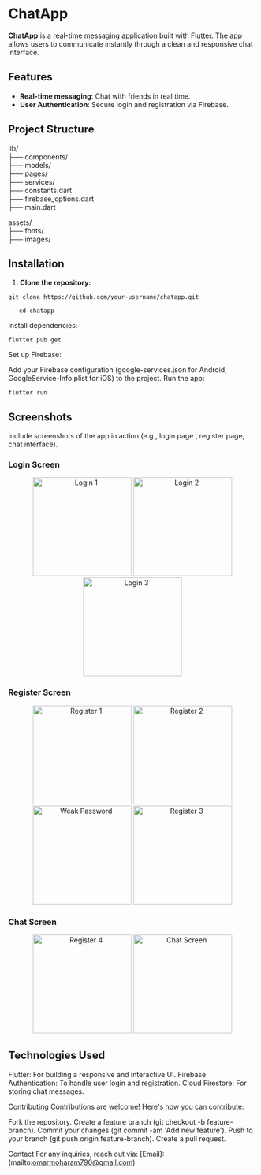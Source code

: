 # ChatApp

**ChatApp** is a real-time messaging application built with Flutter. The app allows users to communicate instantly through a clean and responsive chat interface.

## Features

- **Real-time messaging**: Chat with friends in real time.
- **User Authentication**: Secure login and registration via Firebase.

## Project Structure
 
lib/                 
├── components/     
├── models/                   
├── pages/              
├── services/              
├── constants.dart        
├── firebase_options.dart       
├── main.dart                     


assets/                  
├── fonts/           
├── images/         


## Installation

1. **Clone the repository:**

```console
git clone https://github.com/your-username/chatapp.git

```
```console
   cd chatapp
```
Install dependencies:


```console
flutter pub get
```
Set up Firebase:

Add your Firebase configuration (google-services.json for Android, GoogleService-Info.plist for iOS) to the project.
Run the app:
```console
flutter run
```
## Screenshots
Include screenshots of the app in action (e.g., login page , register page, chat interface).

<h3>Login Screen</h3>
<p align="center">
  <img src="https://github.com/user-attachments/assets/a0b453ce-a52e-4a62-be91-0aaa5c55cdf1" alt="Login 1" width="200">
  <img src="https://github.com/user-attachments/assets/cb753742-3ce9-4abb-b9f9-607d34ba54b5" alt="Login 2" width="200">
  <img src="https://github.com/user-attachments/assets/0aa701d3-d552-4a40-954a-0040ff812345" alt="Login 3" width="200">
</p>

<h3>Register Screen</h3>
<p align="center">
  <img src="https://github.com/user-attachments/assets/d2051c7c-ff3d-4d00-88b2-87c0b01f9fd6" alt="Register 1" width="200">
  <img src="https://github.com/user-attachments/assets/53634463-2163-4ddb-bbe1-acaecd0e0fca" alt="Register 2" width="200">
  <img src="https://github.com/user-attachments/assets/28741cde-da8f-4db3-b092-92486f012408" alt="Weak Password" width="200">
  <img src="https://github.com/user-attachments/assets/3ec7ae9d-1d64-4966-bd7c-9da3ca3444bf" alt="Register 3" width="200">

</p>

<h3>Chat Screen</h3>
<p align="center">
   <img src="https://github.com/user-attachments/assets/27d42eac-a7c1-4477-9ac9-a6bf486d5d4d" alt="Register 4" width="200">
  <img src="https://github.com/user-attachments/assets/afd95d0f-89a4-4331-b52f-339473f03d6b" alt="Chat Screen" width="200">
</p>


## Technologies Used
Flutter: For building a responsive and interactive UI.
Firebase Authentication: To handle user login and registration.
Cloud Firestore: For storing chat messages.


Contributing
Contributions are welcome! Here's how you can contribute:

Fork the repository.
Create a feature branch (git checkout -b feature-branch).
Commit your changes (git commit -am 'Add new feature').
Push to your branch (git push origin feature-branch).
Create a pull request.

Contact
For any inquiries, reach out via:
[Email]: (mailto:omarmoharam790@gmail.com)
